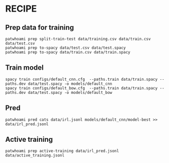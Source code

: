 # RECIPE

## Prep data for training

```shell
patwhoami prep split-train-test data/training.csv data/train.csv data/test.csv
patwhoami prep to-spacy data/test.csv data/test.spacy
patwhoami prep to-spacy data/train.csv data/train.spacy
```

## Train model

```shell
spacy train configs/default_cnn.cfg  --paths.train data/train.spacy --paths.dev data/test.spacy -o models/default_cnn
spacy train configs/default_bow.cfg  --paths.train data/train.spacy --paths.dev data/test.spacy -o models/default_bow
```

## Pred

```shell
patwhoami pred cats data/irl.jsonl models/default_cnn/model-best >> data/irl_pred.jsonl
```

## Active training

```shell
patwhoami prep active-training data/irl_pred.jsonl data/active_training.jsonl
```
